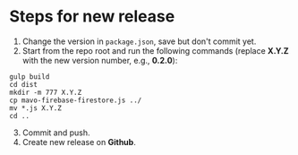 # Steps for new release

1. Change the version in `package.json`, save but don't commit yet.
2. Start from the repo root and run the following commands (replace **X.Y.Z** with the new version number, e.g., **0.2.0**):

```
gulp build
cd dist
mkdir -m 777 X.Y.Z
cp mavo-firebase-firestore.js ../
mv *.js X.Y.Z
cd ..
```

3. Commit and push.
4. Create new release on **Github**.
